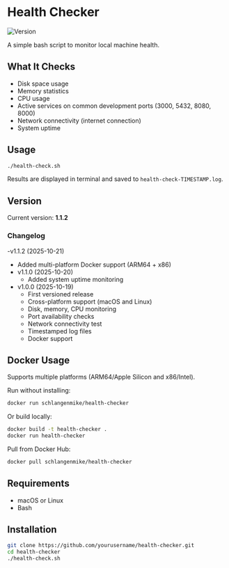 # Health Checker

![Version](https://img.shields.io/badge/version-1.1.2-blue)

A simple bash script to monitor local machine health.

## What It Checks

- Disk space usage
- Memory statistics
- CPU usage
- Active services on common development ports (3000, 5432, 8080, 8000)
- Network connectivity (internet connection)
- System uptime

## Usage
```bash
./health-check.sh
```

Results are displayed in terminal and saved to `health-check-TIMESTAMP.log`.

## Version

Current version: **1.1.2**

### Changelog
-v1.1.2 (2025-10-21)
  - Added multi-platform Docker support (ARM64 + x86)
- v1.1.0 (2025-10-20)
  - Added system uptime monitoring
- v1.0.0 (2025-10-19)
  - First versioned release
  - Cross-platform support (macOS and Linux)
  - Disk, memory, CPU monitoring
  - Port availability checks
  - Network connectivity test
  - Timestamped log files
  - Docker support

## Docker Usage

Supports multiple platforms (ARM64/Apple Silicon and x86/Intel).

Run without installing:
```bash
docker run schlangenmike/health-checker
```

Or build locally:
```bash
docker build -t health-checker .
docker run health-checker
```

Pull from Docker Hub:
```bash
docker pull schlangenmike/health-checker
```

## Requirements

- macOS or Linux
- Bash

## Installation
```bash
git clone https://github.com/yourusername/health-checker.git
cd health-checker
./health-check.sh
```
